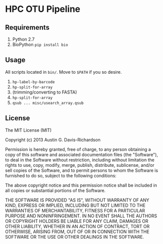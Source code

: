 # HPC OTU Pipeline

## Requirements

1. Python 2.7
2. BioPython `pip install bio`

## Usage

All scripts located in `bin/`. Move to `$PATH` if you so desire.

1. `hp-label-by-barcode`
2. `hp-split-for-array`
3. (trimming/converting to FASTA)
4. `hp-split-for-array`
5. `qsub ... misc/usearch_array.qsub`

## License

The MIT License (MIT)

Copyright (c) 2013 Austin G. Davis-Richardson

Permission is hereby granted, free of charge, to any person obtaining a
copy of this software and associated documentation files (the
"Software"), to deal in the Software without restriction, including
without limitation the rights to use, copy, modify, merge, publish,
distribute, sublicense, and/or sell copies of the Software, and to
permit persons to whom the Software is furnished to do so, subject to
the following conditions:

The above copyright notice and this permission notice shall be included
in all copies or substantial portions of the Software.

THE SOFTWARE IS PROVIDED "AS IS", WITHOUT WARRANTY OF ANY KIND, EXPRESS
OR IMPLIED, INCLUDING BUT NOT LIMITED TO THE WARRANTIES OF
MERCHANTABILITY, FITNESS FOR A PARTICULAR PURPOSE AND NONINFRINGEMENT.
IN NO EVENT SHALL THE AUTHORS OR COPYRIGHT HOLDERS BE LIABLE FOR ANY
CLAIM, DAMAGES OR OTHER LIABILITY, WHETHER IN AN ACTION OF CONTRACT,
TORT OR OTHERWISE, ARISING FROM, OUT OF OR IN CONNECTION WITH THE
SOFTWARE OR THE USE OR OTHER DEALINGS IN THE SOFTWARE.
